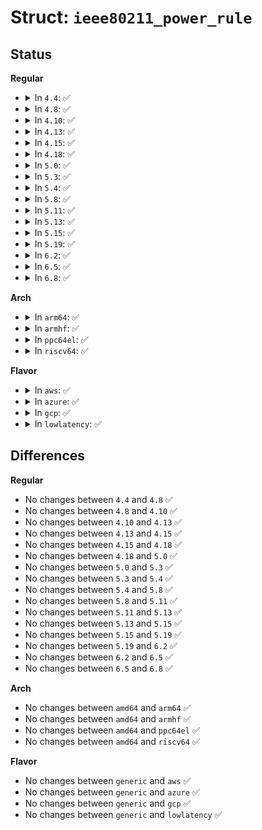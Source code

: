 # Struct: <code>ieee80211_power_rule</code>

## Status
<b>Regular</b>
<ul>
<li>
<details>
<summary>In <code>4.4</code>: ✅</summary>

```c
struct ieee80211_power_rule {
    u32 max_antenna_gain;
    u32 max_eirp;
};
```
</details>
</li>
<li>
<details>
<summary>In <code>4.8</code>: ✅</summary>

```c
struct ieee80211_power_rule {
    u32 max_antenna_gain;
    u32 max_eirp;
};
```
</details>
</li>
<li>
<details>
<summary>In <code>4.10</code>: ✅</summary>

```c
struct ieee80211_power_rule {
    u32 max_antenna_gain;
    u32 max_eirp;
};
```
</details>
</li>
<li>
<details>
<summary>In <code>4.13</code>: ✅</summary>

```c
struct ieee80211_power_rule {
    u32 max_antenna_gain;
    u32 max_eirp;
};
```
</details>
</li>
<li>
<details>
<summary>In <code>4.15</code>: ✅</summary>

```c
struct ieee80211_power_rule {
    u32 max_antenna_gain;
    u32 max_eirp;
};
```
</details>
</li>
<li>
<details>
<summary>In <code>4.18</code>: ✅</summary>

```c
struct ieee80211_power_rule {
    u32 max_antenna_gain;
    u32 max_eirp;
};
```
</details>
</li>
<li>
<details>
<summary>In <code>5.0</code>: ✅</summary>

```c
struct ieee80211_power_rule {
    u32 max_antenna_gain;
    u32 max_eirp;
};
```
</details>
</li>
<li>
<details>
<summary>In <code>5.3</code>: ✅</summary>

```c
struct ieee80211_power_rule {
    u32 max_antenna_gain;
    u32 max_eirp;
};
```
</details>
</li>
<li>
<details>
<summary>In <code>5.4</code>: ✅</summary>

```c
struct ieee80211_power_rule {
    u32 max_antenna_gain;
    u32 max_eirp;
};
```
</details>
</li>
<li>
<details>
<summary>In <code>5.8</code>: ✅</summary>

```c
struct ieee80211_power_rule {
    u32 max_antenna_gain;
    u32 max_eirp;
};
```
</details>
</li>
<li>
<details>
<summary>In <code>5.11</code>: ✅</summary>

```c
struct ieee80211_power_rule {
    u32 max_antenna_gain;
    u32 max_eirp;
};
```
</details>
</li>
<li>
<details>
<summary>In <code>5.13</code>: ✅</summary>

```c
struct ieee80211_power_rule {
    u32 max_antenna_gain;
    u32 max_eirp;
};
```
</details>
</li>
<li>
<details>
<summary>In <code>5.15</code>: ✅</summary>

```c
struct ieee80211_power_rule {
    u32 max_antenna_gain;
    u32 max_eirp;
};
```
</details>
</li>
<li>
<details>
<summary>In <code>5.19</code>: ✅</summary>

```c
struct ieee80211_power_rule {
    u32 max_antenna_gain;
    u32 max_eirp;
};
```
</details>
</li>
<li>
<details>
<summary>In <code>6.2</code>: ✅</summary>

```c
struct ieee80211_power_rule {
    u32 max_antenna_gain;
    u32 max_eirp;
};
```
</details>
</li>
<li>
<details>
<summary>In <code>6.5</code>: ✅</summary>

```c
struct ieee80211_power_rule {
    u32 max_antenna_gain;
    u32 max_eirp;
};
```
</details>
</li>
<li>
<details>
<summary>In <code>6.8</code>: ✅</summary>

```c
struct ieee80211_power_rule {
    u32 max_antenna_gain;
    u32 max_eirp;
};
```
</details>
</li>
</ul>
<b>Arch</b>
<ul>
<li>
<details>
<summary>In <code>arm64</code>: ✅</summary>

```c
struct ieee80211_power_rule {
    u32 max_antenna_gain;
    u32 max_eirp;
};
```
</details>
</li>
<li>
<details>
<summary>In <code>armhf</code>: ✅</summary>

```c
struct ieee80211_power_rule {
    u32 max_antenna_gain;
    u32 max_eirp;
};
```
</details>
</li>
<li>
<details>
<summary>In <code>ppc64el</code>: ✅</summary>

```c
struct ieee80211_power_rule {
    u32 max_antenna_gain;
    u32 max_eirp;
};
```
</details>
</li>
<li>
<details>
<summary>In <code>riscv64</code>: ✅</summary>

```c
struct ieee80211_power_rule {
    u32 max_antenna_gain;
    u32 max_eirp;
};
```
</details>
</li>
</ul>
<b>Flavor</b>
<ul>
<li>
<details>
<summary>In <code>aws</code>: ✅</summary>

```c
struct ieee80211_power_rule {
    u32 max_antenna_gain;
    u32 max_eirp;
};
```
</details>
</li>
<li>
<details>
<summary>In <code>azure</code>: ✅</summary>

```c
struct ieee80211_power_rule {
    u32 max_antenna_gain;
    u32 max_eirp;
};
```
</details>
</li>
<li>
<details>
<summary>In <code>gcp</code>: ✅</summary>

```c
struct ieee80211_power_rule {
    u32 max_antenna_gain;
    u32 max_eirp;
};
```
</details>
</li>
<li>
<details>
<summary>In <code>lowlatency</code>: ✅</summary>

```c
struct ieee80211_power_rule {
    u32 max_antenna_gain;
    u32 max_eirp;
};
```
</details>
</li>
</ul>

## Differences
<b>Regular</b>
<ul>
<li>
No changes between <code>4.4</code> and <code>4.8</code> ✅
</li>
<li>
No changes between <code>4.8</code> and <code>4.10</code> ✅
</li>
<li>
No changes between <code>4.10</code> and <code>4.13</code> ✅
</li>
<li>
No changes between <code>4.13</code> and <code>4.15</code> ✅
</li>
<li>
No changes between <code>4.15</code> and <code>4.18</code> ✅
</li>
<li>
No changes between <code>4.18</code> and <code>5.0</code> ✅
</li>
<li>
No changes between <code>5.0</code> and <code>5.3</code> ✅
</li>
<li>
No changes between <code>5.3</code> and <code>5.4</code> ✅
</li>
<li>
No changes between <code>5.4</code> and <code>5.8</code> ✅
</li>
<li>
No changes between <code>5.8</code> and <code>5.11</code> ✅
</li>
<li>
No changes between <code>5.11</code> and <code>5.13</code> ✅
</li>
<li>
No changes between <code>5.13</code> and <code>5.15</code> ✅
</li>
<li>
No changes between <code>5.15</code> and <code>5.19</code> ✅
</li>
<li>
No changes between <code>5.19</code> and <code>6.2</code> ✅
</li>
<li>
No changes between <code>6.2</code> and <code>6.5</code> ✅
</li>
<li>
No changes between <code>6.5</code> and <code>6.8</code> ✅
</li>
</ul>
<b>Arch</b>
<ul>
<li>
No changes between <code>amd64</code> and <code>arm64</code> ✅
</li>
<li>
No changes between <code>amd64</code> and <code>armhf</code> ✅
</li>
<li>
No changes between <code>amd64</code> and <code>ppc64el</code> ✅
</li>
<li>
No changes between <code>amd64</code> and <code>riscv64</code> ✅
</li>
</ul>
<b>Flavor</b>
<ul>
<li>
No changes between <code>generic</code> and <code>aws</code> ✅
</li>
<li>
No changes between <code>generic</code> and <code>azure</code> ✅
</li>
<li>
No changes between <code>generic</code> and <code>gcp</code> ✅
</li>
<li>
No changes between <code>generic</code> and <code>lowlatency</code> ✅
</li>
</ul>
